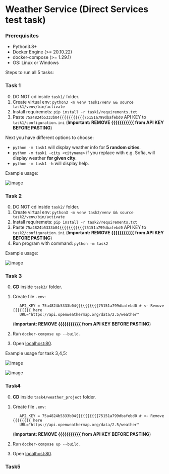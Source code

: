 # Weather Service (Direct Services test task)

### Prerequisites
- Python3.8+
- Docker Engine (>= 20.10.22)
- docker-compose (>= 1.29.1)
- OS: Linux or Windows

Steps to run all 5 tasks:

### Task 1

0. DO NOT cd inside `task1/` folder.
1. Create virtual env: `python3 -m venv task1/venv && source task1/venv/bin/activate`
2. Install requiremets: `pip install -r task1/requirements.txt`
3. Paste `75a4824b5333b04{{{{{{{{{{{75151a799dbafebd0` API KEY to `task1/configuration.ini` (**Important: REMOVE {{{{{{{{{{{ from API KEY BEFORE PASTING**)  

Next you have different options to choose:
- `python -m task1` will display weather info for **5 random cities**.
- `python -m task1 -city <cityname>` if you replace **<cityname>** with e.g. Sofia, will display weather **for given city**.
- `python -m task1 -h` will display help.

Example usage:
    
![image](https://github.com/2upo/DIRECT_SERVICES_test/assets/66561266/e69c69fd-a167-4d7e-8458-509e89f436ea)

### Task 2

0. DO NOT cd inside `task2/` folder.
1. Create virtual env: `python3 -m venv task2/venv && source task2/venv/bin/activate`
2. Install requiremets: `pip install -r task2/requirements.txt`
3. Paste `75a4824b5333b04{{{{{{{{{{{75151a799dbafebd0` API KEY to `task2/configuration.ini` (**Important: REMOVE {{{{{{{{{{{ from API KEY BEFORE PASTING**)  
4. Run program with command: `python -m task2`

Example usage:
    
![image](https://github.com/2upo/DIRECT_SERVICES_test/assets/66561266/9b8e2a70-f389-459e-a9e9-275de13f347c)


### Task 3
0. **CD** inside `task3/` folder.

1. Create file `.env`: 
    ```
       API_KEY = 75a4824b5333b04{{{{{{{{{{75151a799dbafebd0 # <- Remove {{{{{{{{ here
       URL="https://api.openweathermap.org/data/2.5/weather"
    ```
    (**Important: REMOVE {{{{{{{{{{{ from API KEY BEFORE PASTING**)
2. Run `docker-compose up --build`.
3. Open [localhost:80](http://localhost:80).

Example usage for task 3,4,5:
                                                                 
 ![image](https://github.com/2upo/DIRECT_SERVICES_test/assets/66561266/793c29e4-4892-46ae-924f-a68569b62ea8)

 ![image](https://github.com/2upo/DIRECT_SERVICES_test/assets/66561266/d18e5976-1516-4cf2-af2e-53d138477fd7)


### Task4
0. **CD** inside `task4/weather_project` folder.

1. Create file `.env`: 
    ```
       API_KEY = 75a4824b5333b04{{{{{{{{{{75151a799dbafebd0 # <- Remove {{{{{{{{ here
       URL="https://api.openweathermap.org/data/2.5/weather"
    ```
    (**Important: REMOVE {{{{{{{{{{{ from API KEY BEFORE PASTING**)
2. Run `docker-compose up --build`.
3. Open [localhost:80](http://localhost:80).

### Task5

